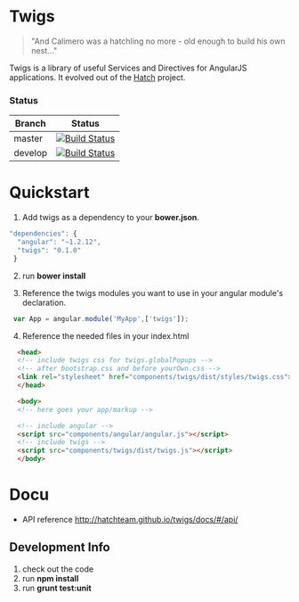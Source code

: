
# Twigs

> "And Calimero was a hatchling no more - old enough to build his own nest..."

Twigs is a library of useful Services and Directives for AngularJS applications. It evolved out of the [Hatch](https://bitbucket.org/hatchteam/hatch) project.


### Status
| Branch        | Status         |
| ------------- |:-------------:|
| master        | [![Build Status](https://travis-ci.org/hatchteam/twigs.png?branch=master)](https://travis-ci.org/hatchteam/twigs) |
| develop        | [![Build Status](https://travis-ci.org/hatchteam/twigs.png?branch=develop)](https://travis-ci.org/hatchteam/twigs) |


# Quickstart

1. Add twigs as a dependency to your **bower.json**.

  ```javascript
  "dependencies": {
    "angular": "~1.2.12",
    "twigs": "0.1.0"
   }
  ```
2. run **bower install**

3. Reference the twigs modules you want to use in your angular module's declaration.

  ```javascript
   var App = angular.module('MyApp',['twigs']);
  ```
4. Reference the needed files in your index.html

  ```html
    <head>
    <!-- include twigs css for twigs.globalPopups -->
    <!-- after bootstrap.css and before yourOwn.css -->
    <link rel="stylesheet" href="components/twigs/dist/styles/twigs.css">
    </head>

    <body>
    <!-- here goes your app/markup -->

    <!-- include angular -->
    <script src="components/angular/angular.js"></script>
    <!-- include twigs -->
    <script src="components/twigs/dist/twigs.js"></script>
    </body>
  ```


# Docu

* API reference http://hatchteam.github.io/twigs/docs/#/api/


## Development Info

 1. check out the code
 2. run **npm install**
 3. run **grunt test:unit**